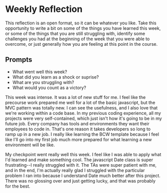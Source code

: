# Weekly Reflection
This reflection is an open format, so it can be whatever you like. Take this opportunity to write a bit on some of the things you have learned this week, or some of the things that you are still struggling with, identify some challenges you had at the beginning of the week that you were able to overcome, or just generally how you are feeling at this point in the course.

## Prompts
- What went well this week?
- What did you learn as a shock or suprise?
- What are you struggling with?
- What would you count as a victory?

This week was intense. It was a lot of new stuff for me. I feel like the precourse work prepared me well for a lot of the basic javascript, but the MVC pattern was totally new. I can see the usefulness, and I also love that we're working within a code base. In my previous coding experience, all my projects were very self-contained, which just isn't how it's going to be in my future job. Every company has tools and environments they want their employees to code in. That's one reason it takes developers so long to ramp up in a new job. I really like learning the BCW template because I feel like I'll go into my first job much more prepared for what learning a new environment will be like. 

My checkpoint went really well this week. I feel like I was able to apply what I'd learned and make something cool. The javascript Date class is super frustrating--I really struggled with it. The TAs were super patient with me, and in the end, I'm actually really glad I struggled with the particular problem I ran into because I understand Date much better after this project. There was no glossing over and just getting lucky, and that was probably for the best. 